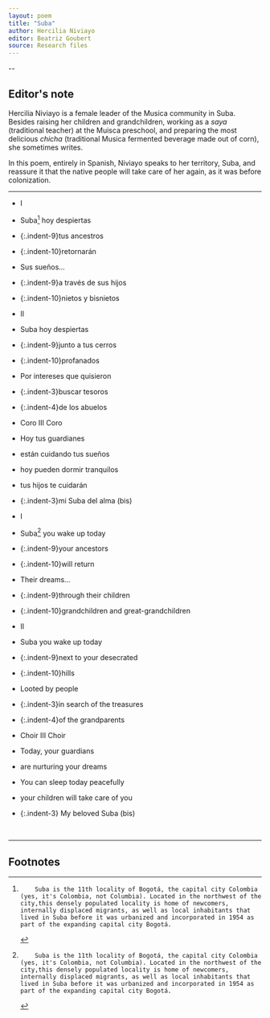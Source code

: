 ```yaml
---
layout: poem
title: "Suba"
author: Hercilia Niviayo
editor: Beatriz Goubert
source: Research files
---
```


--

## Editor's note

Hercilia Niviayo is a female leader of the Musica community in Suba. Besides raising her children and grandchildren, working as a *saya* (traditional teacher) at the Muisca preschool, and preparing the most delicious *chicha* (traditional Musica fermented beverage made out of corn), she sometimes writes.

In this poem, entirely in Spanish, Niviayo speaks to her territory, Suba, and reassure it that the native people will take care of her again, as it was before colonization.

---

- I
- Suba[^fn1] hoy despiertas
- {:.indent-9}tus ancestros
- {:.indent-10}retornarán
- Sus sueños...
- {:.indent-9}a través de sus hijos
- {:.indent-10}nietos y bisnietos

- II
- Suba hoy despiertas
- {:.indent-9}junto a tus cerros
- {:.indent-10}profanados
- Por intereses que quisieron
- {:.indent-3}buscar tesoros
- {:.indent-4}de los abuelos

- Coro III Coro
- Hoy tus guardianes
- están cuidando tus sueños
- hoy pueden dormir tranquilos
- tus hijos te cuidarán
- {:.indent-3}mi Suba del alma (bis)


- I
- Suba[^fn1] you wake up today
- {:.indent-9}your ancestors
- {:.indent-10}will return
- Their dreams...
- {:.indent-9}through their children
- {:.indent-10}grandchildren and great-grandchildren

- II
- Suba you wake up today
- {:.indent-9}next to your desecrated
- {:.indent-10}hills
- Looted by people
- {:.indent-3}in search of the treasures
- {:.indent-4}of the grandparents

- Choir III Choir
- Today, your guardians
- are nurturing your dreams
- You can sleep today peacefully
- your children will take care of you
- {:.indent-3} My beloved Suba (bis)


<br>

---

## Footnotes

[^fn1]:
			Suba is the 11th locality of Bogotá, the capital city Colombia (yes, it's Colombia, not Columbia). Located in the northwest of the city,this densely populated locality is home of newcomers, internally displaced migrants, as well as local inhabitants that lived in Suba before it was urbanized and incorporated in 1954 as part of the expanding capital city Bogotá.
